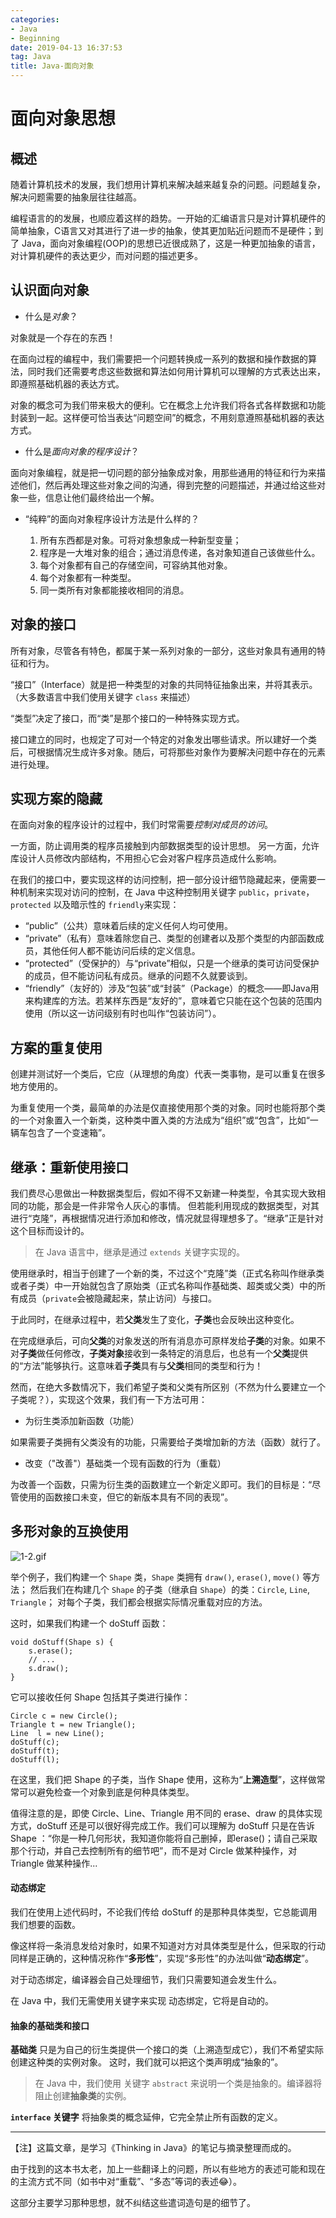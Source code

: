```yaml
---
categories:
- Java
- Beginning
date: 2019-04-13 16:37:53
tag: Java
title: Java-面向对象
---
```


# 面向对象思想

## 概述

随着计算机技术的发展，我们想用计算机来解决越来越复杂的问题。问题越复杂，解决问题需要的抽象层往往越高。

编程语言的的发展，也顺应着这样的趋势。一开始的汇编语言只是对计算机硬件的简单抽象，C语言又对其进行了进一步的抽象，使其更加贴近问题而不是硬件；到了 Java，面向对象编程(OOP)的思想已近很成熟了，这是一种更加抽象的语言，对计算机硬件的表达更少，而对问题的描述更多。

## 认识面向对象

* 什么是*对象*？

对象就是一个存在的东西！

在面向过程的编程中，我们需要把一个问题转换成一系列的数据和操作数据的算法，同时我们还需要考虑这些数据和算法如何用计算机可以理解的方式表达出来，即遵照基础机器的表达方式。

对象的概念可为我们带来极大的便利。它在概念上允许我们将各式各样数据和功能封装到一起。这样便可恰当表达“问题空间”的概念，不用刻意遵照基础机器的表达方式。

* 什么是*面向对象的程序设计*？

面向对象编程，就是把一切问题的部分抽象成对象，用那些通用的特征和行为来描述他们，然后再处理这些对象之间的沟通，得到完整的问题描述，并通过给这些对象一些，信息让他们最终给出一个解。

* “纯粹”的面向对象程序设计方法是什么样的？

    1. 所有东西都是对象。可将对象想象成一种新型变量；
    2. 程序是一大堆对象的组合；通过消息传递，各对象知道自己该做些什么。
    3. 每个对象都有自己的存储空间，可容纳其他对象。
    4. 每个对象都有一种类型。
    5. 同一类所有对象都能接收相同的消息。

## 对象的接口

所有对象，尽管各有特色，都属于某一系列对象的一部分，这些对象具有通用的特征和行为。

“接口”（Interface）就是把一种类型的对象的共同特征抽象出来，并将其表示。（大多数语言中我们使用关键字 `class` 来描述）

“类型”决定了接口，而“类”是那个接口的一种特殊实现方式。

接口建立的同时，也规定了可对一个特定的对象发出哪些请求。所以建好一个类后，可根据情况生成许多对象。随后，可将那些对象作为要解决问题中存在的元素进行处理。

## 实现方案的隐藏

在面向对象的程序设计的过程中，我们时常需要*控制对成员的访问*。

一方面，防止调用类的程序员接触到内部数据类型的设计思想。
另一方面，允许库设计人员修改内部结构，不用担心它会对客户程序员造成什么影响。

在我们的接口中，要实现这样的访问控制，把一部分设计细节隐藏起来，便需要一种机制来实现对访问的控制，在 Java 中这种控制用关键字 `public`，`private`，`protected` 以及暗示性的 `friendly`来实现：

* “public”（公共）意味着后续的定义任何人均可使用。
* “private”（私有）意味着除您自己、类型的创建者以及那个类型的内部函数成员，其他任何人都不能访问后续的定义信息。
* “protected”（受保护的）与“private”相似，只是一个继承的类可访问受保护的成员，但不能访问私有成员。继承的问题不久就要谈到。
* “friendly”（友好的）涉及“包装”或“封装”（Package）的概念——即Java用来构建库的方法。若某样东西是“友好的”，意味着它只能在这个包装的范围内使用（所以这一访问级别有时也叫作“包装访问”）。

## 方案的重复使用

创建并测试好一个类后，它应（从理想的角度）代表一类事物，是可以重复在很多地方使用的。

为重复使用一个类，最简单的办法是仅直接使用那个类的对象。同时也能将那个类的一个对象置入一个新类，这种类中置入类的方法成为“组织”或“包含”，比如“一辆车包含了一个变速箱”。

## 继承：重新使用接口

我们费尽心思做出一种数据类型后，假如不得不又新建一种类型，令其实现大致相同的功能，那会是一件非常令人灰心的事情。
但若能利用现成的数据类型，对其进行“克隆”，再根据情况进行添加和修改，情况就显得理想多了。“继承”正是针对这个目标而设计的。

> 在 Java 语言中，继承是通过 `extends` 关键字实现的。

使用继承时，相当于创建了一个新的类，不过这个“克隆”类（正式名称叫作继承类或者子类）中一开始就包含了原始类（正式名称叫作基础类、超类或父类）中的所有成员（`private`会被隐藏起来，禁止访问）与接口。

于此同时，在继承过程中，若**父类**发生了变化，**子类**也会反映出这种变化。

在完成继承后，可向**父类**的对象发送的所有消息亦可原样发给**子类**的对象。如果不对**子类**做任何修改，**子类对象**接收到一条特定的消息后，也总有一个**父类**提供的“方法”能够执行。这意味着**子类**具有与**父类**相同的类型和行为！

然而，在绝大多数情况下，我们希望子类和父类有所区别（不然为什么要建立一个子类呢？），实现这个效果，我们有一下方法可用：

* 为衍生类添加新函数（功能）

如果需要子类拥有父类没有的功能，只需要给子类增加新的方法（函数）就行了。

* 改变（"改善"）基础类一个现有函数的行为（重载）

为改善一个函数，只需为衍生类的函数建立一个新定义即可。我们的目标是：“尽管使用的函数接口未变，但它的新版本具有不同的表现”。


## 多形对象的互换使用

![1-2.gif](https://java.quanke.name/1-2.gif)

举个例子，我们构建一个 `Shape` 类，`Shape` 类拥有 `draw()`, `erase()`, `move()` 等方法；
然后我们在构建几个 `Shape` 的子类（继承自 `Shape`）的类：`Circle`, `Line`, `Triangle`；
对每个子类，我们都会根据实际情况重载对应的方法。

这时，如果我们构建一个 doStuff 函数：

```
void doStuff(Shape s) {
    s.erase();
    // ...
    s.draw();
}
```

它可以接收任何 Shape 包括其子类进行操作：

```
Circle c = new Circle();
Triangle t = new Triangle();
Line  l = new Line();
doStuff(c);
doStuff(t);
doStuff(l);
```

在这里，我们把 Shape 的子类，当作 Shape 使用，这称为“**上溯造型**”，这样做常常可以避免检查一个对象到底是何种具体类型。

值得注意的是，即使 Circle、Line、Triangle 用不同的 erase、draw 的具体实现方式，doStuff 还是可以很好得完成工作。我们可以理解为 doStuff 只是在告诉 Shape ：“你是一种几何形状，我知道你能将自己删掉，即erase()；请自己采取那个行动，并自己去控制所有的细节吧”，而不是对 Circle 做某种操作，对 Triangle 做某种操作...

#### 动态绑定

我们在使用上述代码时，不论我们传给 doStuff 的是那种具体类型，它总能调用我们想要的函数。

像这样将一条消息发给对象时，如果不知道对方对具体类型是什么，但采取的行动同样是正确的，这种情况称作“**多形性**”，实现“多形性”的办法叫做“**动态绑定**”。

对于动态绑定，编译器会自己处理细节，我们只需要知道会发生什么。

在 Java 中，我们无需使用关键字来实现 动态绑定，它将是自动的。

#### 抽象的基础类和接口

**基础类** 只是为自己的衍生类提供一个接口的类（上溯造型成它），我们不希望实际创建这种类的实例对象。
这时，我们就可以把这个类声明成“抽象的”。

> 在 Java 中，我们使用 关键字 `abstract` 来说明一个类是抽象的。编译器将阻止创建**抽象类**的实例。

**`interface` 关键字** 将抽象类的概念延伸，它完全禁止所有函数的定义。

---

【注】这篇文章，是学习《Thinking in Java》的笔记与摘录整理而成的。

由于找到的这本书太老，加上一些翻译上的问题，所以有些地方的表述可能和现在的主流方式不同（如书中对“重载”、“多态”等词的表述😂）。

这部分主要学习那种思想，就不纠结这些遣词造句是的细节了。
